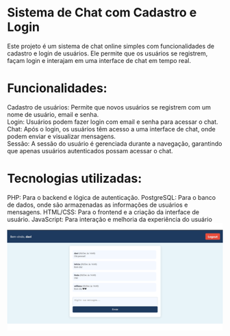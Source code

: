 <h1>Sistema de Chat com Cadastro e Login</h1>
Este projeto é um sistema de chat online simples com funcionalidades de cadastro e login de usuários. Ele permite que os usuários se registrem, façam login e interajam em uma interface de chat em tempo real.

<h1>Funcionalidades:</h1>
Cadastro de usuários: Permite que novos usuários se registrem com um nome de usuário, email e senha.<br>
Login: Usuários podem fazer login com email e senha para acessar o chat.<br>
Chat: Após o login, os usuários têm acesso a uma interface de chat, onde podem enviar e visualizar mensagens.<br>
Sessão: A sessão do usuário é gerenciada durante a navegação, garantindo que apenas usuários autenticados possam acessar o chat.<br>
<h1>Tecnologias utilizadas:</h1>
PHP: Para o backend e lógica de autenticação.
PostgreSQL: Para o banco de dados, onde são armazenadas as informações de usuários e mensagens.
HTML/CSS: Para o frontend e a criação da interface de usuário.
JavaScript: Para interação e melhoria da experiência do usuário
<img src="inicio.png">
